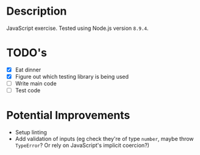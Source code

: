 # Description
JavaScript exercise. Tested using Node.js version `8.9.4`.

# TODO's
- [X] Eat dinner
- [X] Figure out which testing library is being used
- [ ] Write main code
- [ ] Test code

# Potential Improvements
- Setup linting
- Add validation of inputs (eg check they're of type `number`, maybe throw `TypeError`? Or rely on JavaScript's implicit coercion?)